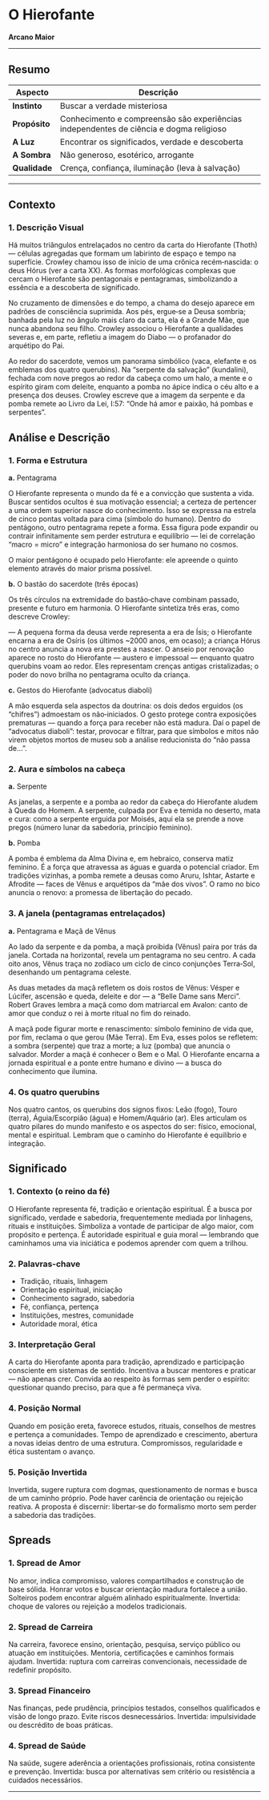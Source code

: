 # O Hierofante

**Arcano Maior**

---

## Resumo

| Aspecto | Descrição |
|---------|-----------|
| **Instinto** | Buscar a verdade misteriosa |
| **Propósito** | Conhecimento e compreensão são experiências independentes de ciência e dogma religioso |
| **A Luz** | Encontrar os significados, verdade e descoberta |
| **A Sombra** | Não generoso, esotérico, arrogante |
| **Qualidade** | Crença, confiança, iluminação (leva à salvação) |

---

## Contexto

### 1. Descrição Visual

Há muitos triângulos entrelaçados no centro da carta do Hierofante (Thoth) — células agregadas que formam um labirinto de espaço e tempo na superfície. Crowley chamou isso de início de uma crônica recém‑nascida: o deus Hórus (ver a carta XX). As formas morfológicas complexas que cercam o Hierofante são pentagonais e pentagramas, simbolizando a essência e a descoberta de significado.

No cruzamento de dimensões e do tempo, a chama do desejo aparece em padrões de consciência suprimida. Aos pés, ergue‑se a Deusa sombria; banhada pela luz no ângulo mais claro da carta, ela é a Grande Mãe, que nunca abandona seu filho. Crowley associou o Hierofante a qualidades severas e, em parte, refletiu a imagem do Diabo — o profanador do arquétipo do Pai.

Ao redor do sacerdote, vemos um panorama simbólico (vaca, elefante e os emblemas dos quatro querubins). Na “serpente da salvação” (kundalini), fechada com nove pregos ao redor da cabeça como um halo, a mente e o espírito giram com deleite, enquanto a pomba no ápice indica o céu alto e a presença dos deuses. Crowley escreve que a imagem da serpente e da pomba remete ao Livro da Lei, I:57: “Onde há amor e paixão, há pombas e serpentes”.

## Análise e Descrição

### 1. Forma e Estrutura

**a.** Pentagrama

O Hierofante representa o mundo da fé e a convicção que sustenta a vida. Buscar sentidos ocultos é sua motivação essencial; a certeza de pertencer a uma ordem superior nasce do conhecimento. Isso se expressa na estrela de cinco pontas voltada para cima (símbolo do humano). Dentro do pentágono, outro pentagrama repete a forma. Essa figura pode expandir ou contrair infinitamente sem perder estrutura e equilíbrio — lei de correlação “macro = micro” e integração harmoniosa do ser humano no cosmos.

O maior pentágono é ocupado pelo Hierofante: ele apreende o quinto elemento através do maior prisma possível.

**b.** O bastão do sacerdote (três épocas)

Os três círculos na extremidade do bastão‑chave combinam passado, presente e futuro em harmonia. O Hierofante sintetiza três eras, como descreve Crowley:

— A pequena forma da deusa verde representa a era de Ísis; o Hierofante encarna a era de Osíris (os últimos ~2000 anos, em ocaso); a criança Hórus no centro anuncia a nova era prestes a nascer. O anseio por renovação aparece no rosto do Hierofante — austero e impessoal — enquanto quatro querubins voam ao redor. Eles representam crenças antigas cristalizadas; o poder do novo brilha no pentagrama oculto da criança.

**c.** Gestos do Hierofante (advocatus diaboli)

A mão esquerda sela aspectos da doutrina: os dois dedos erguidos (os “chifres”) admoestam os não‑iniciados. O gesto protege contra exposições prematuras — quando a força para receber não está madura. Daí o papel de “advocatus diaboli”: testar, provocar e filtrar, para que símbolos e mitos não virem objetos mortos de museu sob a análise reducionista do “não passa de…”.

### 2. Aura e símbolos na cabeça

**a.** Serpente

As janelas, a serpente e a pomba ao redor da cabeça do Hierofante aludem à Queda do Homem. A serpente, culpada por Eva e temida no deserto, mata e cura: como a serpente erguida por Moisés, aqui ela se prende a nove pregos (número lunar da sabedoria, princípio feminino).

**b.** Pomba

A pomba é emblema da Alma Divina e, em hebraico, conserva matiz feminino. É a força que atravessa as águas e guarda o potencial criador. Em tradições vizinhas, a pomba remete a deusas como Aruru, Ishtar, Astarte e Afrodite — faces de Vênus e arquétipos da “mãe dos vivos”. O ramo no bico anuncia o renovo: a promessa de libertação do pecado.

### 3. A janela (pentagramas entrelaçados)

**a.** Pentagrama e Maçã de Vênus

Ao lado da serpente e da pomba, a maçã proibida (Vênus) paira por trás da janela. Cortada na horizontal, revela um pentagrama no seu centro. A cada oito anos, Vênus traça no zodíaco um ciclo de cinco conjunções Terra‑Sol, desenhando um pentagrama celeste.

As duas metades da maçã refletem os dois rostos de Vênus: Vésper e Lúcifer, ascensão e queda, deleite e dor — a “Belle Dame sans Merci”. Robert Graves lembra a maçã como dom matriarcal em Avalon: canto de amor que conduz o rei à morte ritual no fim do reinado.

A maçã pode figurar morte e renascimento: símbolo feminino de vida que, por fim, reclama o que gerou (Mãe Terra). Em Eva, esses polos se refletem: a sombra (serpente) que traz a morte; a luz (pomba) que anuncia o salvador. Morder a maçã é conhecer o Bem e o Mal. O Hierofante encarna a jornada espiritual e a ponte entre humano e divino — a busca do conhecimento que ilumina.

### 4. Os quatro querubins

Nos quatro cantos, os querubins dos signos fixos: Leão (fogo), Touro (terra), Águia/Escorpião (água) e Homem/Aquário (ar). Eles articulam os quatro pilares do mundo manifesto e os aspectos do ser: físico, emocional, mental e espiritual. Lembram que o caminho do Hierofante é equilíbrio e integração.

## Significado

### 1. Contexto (o reino da fé)

O Hierofante representa fé, tradição e orientação espiritual. É a busca por significado, verdade e sabedoria, frequentemente mediada por linhagens, rituais e instituições. Simboliza a vontade de participar de algo maior, com propósito e pertença. É autoridade espiritual e guia moral — lembrando que caminhamos uma via iniciática e podemos aprender com quem a trilhou.

### 2. Palavras-chave

- Tradição, rituais, linhagem
- Orientação espiritual, iniciação
- Conhecimento sagrado, sabedoria
- Fé, confiança, pertença
- Instituições, mestres, comunidade
- Autoridade moral, ética

### 3. Interpretação Geral

A carta do Hierofante aponta para tradição, aprendizado e participação consciente em sistemas de sentido. Incentiva a buscar mentores e praticar — não apenas crer. Convida ao respeito às formas sem perder o espírito: questionar quando preciso, para que a fé permaneça viva.

### 4. Posição Normal

Quando em posição ereta, favorece estudos, rituais, conselhos de mestres e pertença a comunidades. Tempo de aprendizado e crescimento, abertura a novas ideias dentro de uma estrutura. Compromissos, regularidade e ética sustentam o avanço.

### 5. Posição Invertida

Invertida, sugere ruptura com dogmas, questionamento de normas e busca de um caminho próprio. Pode haver carência de orientação ou rejeição reativa. A proposta é discernir: libertar‑se do formalismo morto sem perder a sabedoria das tradições.

## Spreads

### 1. Spread de Amor

No amor, indica compromisso, valores compartilhados e construção de base sólida. Honrar votos e buscar orientação madura fortalece a união. Solteiros podem encontrar alguém alinhado espiritualmente. Invertida: choque de valores ou rejeição a modelos tradicionais.

### 2. Spread de Carreira

Na carreira, favorece ensino, orientação, pesquisa, serviço público ou atuação em instituições. Mentoria, certificações e caminhos formais ajudam. Invertida: ruptura com carreiras convencionais, necessidade de redefinir propósito.

### 3. Spread Financeiro

Nas finanças, pede prudência, princípios testados, conselhos qualificados e visão de longo prazo. Evite riscos desnecessários. Invertida: impulsividade ou descrédito de boas práticas.

### 4. Spread de Saúde

Na saúde, sugere aderência a orientações profissionais, rotina consistente e prevenção. Invertida: busca por alternativas sem critério ou resistência a cuidados necessários.

---

